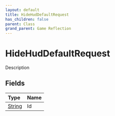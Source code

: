 ```yaml
---
layout: default
title: HideHudDefaultRequest
has_children: false
parent: Class
grand_parent: Game Reflection
---
```

# HideHudDefaultRequest
Description 

## Fields

| Type | Name |
|:-------------|:--------------|
| [String](/docs/game-reflection/components/string) | Id |

